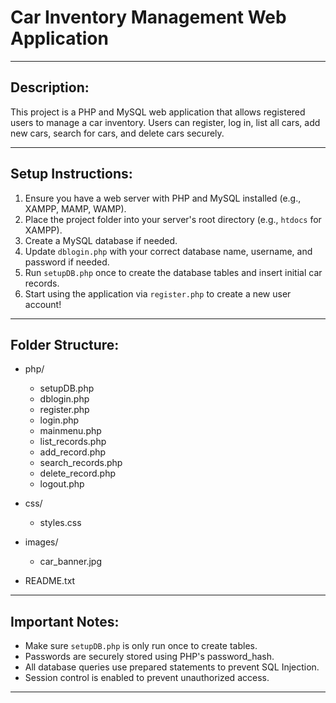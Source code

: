 Car Inventory Management Web Application
=========================================



---

Description:
-------------
This project is a PHP and MySQL web application that allows registered users to manage a car inventory. 
Users can register, log in, list all cars, add new cars, search for cars, and delete cars securely.

---

Setup Instructions:
--------------------
1. Ensure you have a web server with PHP and MySQL installed (e.g., XAMPP, MAMP, WAMP).
2. Place the project folder into your server's root directory (e.g., `htdocs` for XAMPP).
3. Create a MySQL database if needed.
4. Update `dblogin.php` with your correct database name, username, and password if needed.
5. Run `setupDB.php` once to create the database tables and insert initial car records.
6. Start using the application via `register.php` to create a new user account!

---

Folder Structure:
------------------
- php/
  - setupDB.php
  - dblogin.php
  - register.php
  - login.php
  - mainmenu.php
  - list_records.php
  - add_record.php
  - search_records.php
  - delete_record.php
  - logout.php
- css/
  - styles.css
- images/
  - car_banner.jpg
  
- README.txt

---

Important Notes:
-----------------
- Make sure `setupDB.php` is only run once to create tables.
- Passwords are securely stored using PHP's password_hash.
- All database queries use prepared statements to prevent SQL Injection.
- Session control is enabled to prevent unauthorized access.

---



